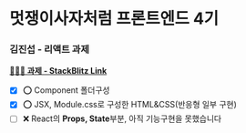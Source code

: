 # 멋쟁이사자처럼 프론트엔드 4기

### 김진섭 - 리액트 과제

**[🧑🏻‍💻 과제 - StackBlitz Link](https://stackblitz.com/edit/react-yartg2)**

- [X] ⭕️ Component 폴더구성
- [X] ⭕️ JSX, Module.css로 구성한 HTML&CSS(반응형 일부 구현)
- [ ] ❌ React의 **Props, State**부분, 아직 기능구현을 못했습니다